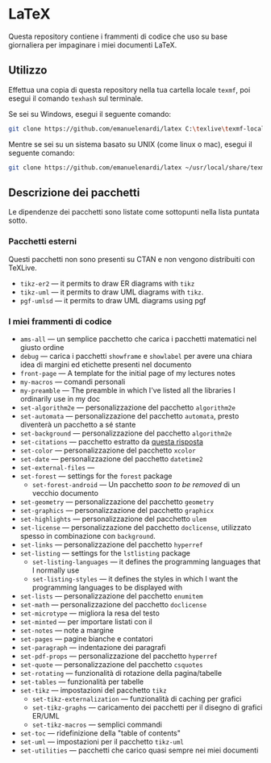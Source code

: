 # LaTeX

Questa repository contiene i frammenti di codice che uso su base giornaliera per impaginare i miei documenti LaTeX.
<!-- This repository contains the libraries that I use on daily basis to typesetting my TeX based documents. -->

## Utilizzo

Effettua una copia di questa repository nella tua cartella locale `texmf`, poi esegui il comando `texhash` sul terminale.
<!-- Clone this repo in your local `texmf` folder , then run `texhash` command on a terminal. -->

Se sei su Windows, esegui il seguente comando:
<!-- If you are on a Windows system run the following: -->
```bash
git clone https://github.com/emanuelenardi/latex C:\texlive\texmf-local\tex && texhash
```

Mentre se sei su un sistema basato su UNIX (come linux o mac), esegui il seguente comando:
<!-- While if you're on UNIX based system (like linux or mac) run the following: -->
```bash
git clone https://github.com/emanuelenardi/latex ~/usr/local/share/texmf/tex && texhash
```

## Descrizione dei pacchetti
<!-- ## Description of the packages -->

Le dipendenze dei pacchetti sono listate come sottopunti nella lista puntata sotto.
<!-- Package dependencies are listes are subitems in the bullet list below. -->

<!-- - [`exam` — A template for typesetting exams -->

<!-- - [`introduction` — This is the standard introduction that I use for my lecture notes -->

### Pacchetti esterni

Questi pacchetti non sono presenti su CTAN e non vengono distribuiti con TeXLive.

- `tikz-er2` — it permits to draw ER diagrams with `tikz`
- `tikz-uml` — it permits to draw UML diagrams with `tikz`.
- `pgf-umlsd` — it permits to draw UML di­a­grams us­ing pgf

### I miei frammenti di codice

- `ams-all` — un semplice pacchetto che carica i pacchetti matematici nel giusto ordine
- `debug` — carica i pacchetti `showframe` e `showlabel` per avere una chiara idea di margini ed etichette presenti nel documento
- `front-page` — A template for the initial page of my lectures notes
- `my-macros` — comandi personali
- `my-preamble` — The preamble in which I've listed all the libraries I ordinarily use in my doc
- `set-algorithm2e` — personalizzazione del pacchetto `algorithm2e`
- `set-automata` — personalizzazione del pacchetto `automata`, presto diventerà un pacchetto a sé stante
- `set-background` — personalizzazione del pacchetto `algorithm2e`
- `set-citations` — pacchetto estratto da [questa risposta](tex.stackexchange.com/questions/53377/)
- `set-color` — personalizzazione del pacchetto `xcolor`
- `set-date` — personalizzazione del pacchetto `datetime2`
- `set-external-files` —
- `set-forest` — settings for the `forest` package
	- `set-forest-android` — Un pacchetto _soon to be removed_ di un vecchio documento
- `set-geometry` — personalizzazione del pacchetto `geometry`
- `set-graphics` — personalizzazione del pacchetto `graphicx`
- `set-highlights` — personalizzazione del pacchetto `ulem`
- `set-license` — personalizzazione del pacchetto `doclicense`, utilizzato spesso in combinazione con `background`.
- `set-links` — personalizzazione del pacchetto `hyperref`
- `set-listing` — settings for the `lstlisting` package
	- `set-listing-languages` — it defines the programming languages that I normally use
	- `set-listing-styles` — it defines the styles in which I want the programming languages to be displayed with
- `set-lists` — personalizzazione del pacchetto `enumitem`
- `set-math` — personalizzazione del pacchetto `doclicense`
- `set-microtype` — migliora la resa del testo
- `set-minted` — per importare listati con il
- `set-notes` — note a margine
- `set-pages` — pagine bianche e contatori
- `set-paragraph` — indentazione dei paragrafi
- `set-pdf-props` — personalizzazione del pacchetto `hyperref`
- `set-quote` — personalizzazione del pacchetto `csquotes`
- `set-rotating` — funzionalità di rotazione della pagina/tabelle
- `set-tables` — funzionalità per tabelle
- `set-tikz` — impostazioni del pacchetto `tikz`
	- `set-tikz-externalization` — funzionalità di caching per grafici
	- `set-tikz-graphs` — caricamento dei pacchetti per il disegno di grafici ER/UML
	- `set-tikz-macros` — semplici commandi
- `set-toc` — ridefinizione della "table of contents"
- `set-uml` — impostazioni per il pacchetto `tikz-uml`
- `set-utilities` — pacchetti che carico quasi sempre nei miei documenti
